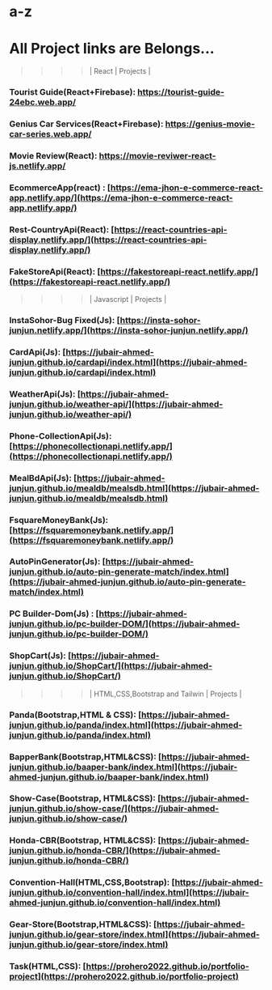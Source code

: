# a-z

# All Project links are Belongs... 

>>>> | React | Projects |
### Tourist Guide(React+Firebase): https://tourist-guide-24ebc.web.app/ 
### Genius Car Services(React+Firebase): https://genius-movie-car-series.web.app/
### Movie Review(React): https://movie-reviwer-react-js.netlify.app/ 
### EcommerceApp(react) : [https://ema-jhon-e-commerce-react-app.netlify.app/](https://ema-jhon-e-commerce-react-app.netlify.app/)

### Rest-CountryApi(React): [https://react-countries-api-display.netlify.app/](https://react-countries-api-display.netlify.app/)

### FakeStoreApi(React): [https://fakestoreapi-react.netlify.app/](https://fakestoreapi-react.netlify.app/)


>>>> | Javascript | Projects |


### InstaSohor-Bug Fixed(Js): [https://insta-sohor-junjun.netlify.app/](https://insta-sohor-junjun.netlify.app/)
### CardApi(Js): [https://jubair-ahmed-junjun.github.io/cardapi/index.html](https://jubair-ahmed-junjun.github.io/cardapi/index.html)
### WeatherApi(Js): [https://jubair-ahmed-junjun.github.io/weather-api/](https://jubair-ahmed-junjun.github.io/weather-api/)
### Phone-CollectionApi(Js): [https://phonecollectionapi.netlify.app/](https://phonecollectionapi.netlify.app/)
### MealBdApi(Js): [https://jubair-ahmed-junjun.github.io/mealdb/mealsdb.html](https://jubair-ahmed-junjun.github.io/mealdb/mealsdb.html)
### FsquareMoneyBank(Js): [https://fsquaremoneybank.netlify.app/](https://fsquaremoneybank.netlify.app/)
### AutoPinGenerator(Js): [https://jubair-ahmed-junjun.github.io/auto-pin-generate-match/index.html](https://jubair-ahmed-junjun.github.io/auto-pin-generate-match/index.html)
### PC Builder-Dom(Js) : [https://jubair-ahmed-junjun.github.io/pc-builder-DOM/](https://jubair-ahmed-junjun.github.io/pc-builder-DOM/)
### ShopCart(Js): [https://jubair-ahmed-junjun.github.io/ShopCart/](https://jubair-ahmed-junjun.github.io/ShopCart/)



>>>> | HTML,CSS,Bootstrap and Tailwin | Projects |


### Panda(Bootstrap,HTML & CSS): [https://jubair-ahmed-junjun.github.io/panda/index.html](https://jubair-ahmed-junjun.github.io/panda/index.html)
### BapperBank(Bootstrap,HTML&CSS): [https://jubair-ahmed-junjun.github.io/baaper-bank/index.html](https://jubair-ahmed-junjun.github.io/baaper-bank/index.html)
### Show-Case(Bootstrap, HTML&CSS): [https://jubair-ahmed-junjun.github.io/show-case/](https://jubair-ahmed-junjun.github.io/show-case/)
### Honda-CBR(Bootstrap, HTML&CSS): [https://jubair-ahmed-junjun.github.io/honda-CBR/](https://jubair-ahmed-junjun.github.io/honda-CBR/)
### Convention-Hall(HTML,CSS,Bootstrap): [https://jubair-ahmed-junjun.github.io/convention-hall/index.html](https://jubair-ahmed-junjun.github.io/convention-hall/index.html)
### Gear-Store(Bootstrap,HTML&CSS): [https://jubair-ahmed-junjun.github.io/gear-store/index.html](https://jubair-ahmed-junjun.github.io/gear-store/index.html)
### Task(HTML,CSS): [https://prohero2022.github.io/portfolio-project](https://prohero2022.github.io/portfolio-project)

